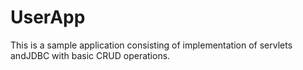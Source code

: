 # UserApp

This is a sample application consisting of implementation of servlets andJDBC with basic CRUD operations. 

